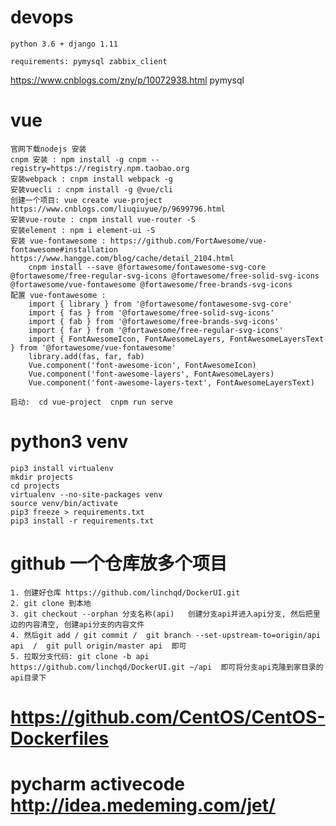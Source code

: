 # devops

    python 3.6 + django 1.11 
    
    requirements: pymysql zabbix_client

https://www.cnblogs.com/zny/p/10072938.html pymysql


# vue
    官网下载nodejs 安装
    cnpm 安装 : npm install -g cnpm --registry=https://registry.npm.taobao.org
    安装webpack : cnpm install webpack -g
    安装vuecli : cnpm install -g @vue/cli
    创建一个项目: vue create vue-project                  https://www.cnblogs.com/liuqiuyue/p/9699796.html
    安装vue-route : cnpm install vue-router -S
    安装element : npm i element-ui -S
    安装 vue-fontawesome : https://github.com/FortAwesome/vue-fontawesome#installation  https://www.hangge.com/blog/cache/detail_2104.html
        cnpm install --save @fortawesome/fontawesome-svg-core @fortawesome/free-regular-svg-icons @fortawesome/free-solid-svg-icons @fortawesome/vue-fontawesome @fortawesome/free-brands-svg-icons
    配置 vue-fontawesome :
        import { library } from '@fortawesome/fontawesome-svg-core'
        import { fas } from '@fortawesome/free-solid-svg-icons'
        import { fab } from '@fortawesome/free-brands-svg-icons'
        import { far } from '@fortawesome/free-regular-svg-icons'
        import { FontAwesomeIcon, FontAwesomeLayers, FontAwesomeLayersText } from '@fortawesome/vue-fontawesome'
        library.add(fas, far, fab)
        Vue.component('font-awesome-icon', FontAwesomeIcon)
        Vue.component('font-awesome-layers', FontAwesomeLayers)
        Vue.component('font-awesome-layers-text', FontAwesomeLayersText)
    
    启动:  cd vue-project  cnpm run serve
# python3 venv
    pip3 install virtualenv
    mkdir projects
    cd projects
    virtualenv --no-site-packages venv
    source venv/bin/activate
    pip3 freeze > requirements.txt 
    pip3 install -r requirements.txt
    
# github 一个仓库放多个项目
    1. 创建好仓库 https://github.com/linchqd/DockerUI.git
    2. git clone 到本地
    3. git checkout --orphan 分支名称(api)   创建分支api并进入api分支, 然后把里边的内容清空, 创建api分支的内容文件
    4. 然后git add / git commit /  git branch --set-upstream-to=origin/api api  /  git pull origin/master api  即可
    5. 拉取分支代码: git clone -b api https://github.com/linchqd/DockerUI.git ~/api  即可将分支api克隆到家目录的api目录下
    
# https://github.com/CentOS/CentOS-Dockerfiles

# pycharm activecode http://idea.medeming.com/jet/

